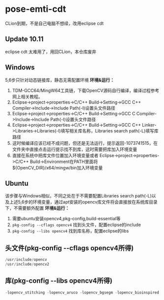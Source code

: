 # pose-emti-cdt
CLion到期，不是自己电脑不想续，改用eclipse cdt

## Update 10.11

eclipse cdt 太难用了，用回CLion，本仓库废弃

## Windows
5,6步只针对动态链接库，静态无需配置环境
**环境&运行：**
1. TDM-GCC64/MingW64工具链，下载OpenCV源码自行编译，编译过程参考网上相关教程。
2. Eclipse->project->properties->C/C++ Build->Setting->GCC C++ Compiler->Include->Include Path(-I)设置头文件路径
3. Eclipse->project->properties->C/C++ Build->Setting->GCC C Compiler->Include->Include Path(-I)设置头文件路径
4. Eclipse->project->properties->C/C++ Build->Setting->GCC C++ Linker->Libraries->Libraries(-l)填写相关库名称，Libraries search path(-L)填写库路径
5. 这时候编译应该已经不成问题，但还是无法运行，提示返回-1073741515，在文件夹中直接点击运行提示找不到库，这时需要把库加入环境变量
6. 直接在系统中把库文件位置加入环境变量或者 Eclipse->project->properties->C/C++ Build->Environment在PATH里面将${OpenCV_DIR}/x64/mingw/bin加入环境变量

## Ubuntu
该步骤与Windows相似，不同之处在于不需要配置Libraries search path(-L)以及上述5,6步的环境变量，通过apt安装的opencv库文件将会直接放在系统库目录下，不需要额外配置
**环境&运行：**
1. 需要ubuntu安装opencv4,pkg-config,build-essential等
2. `pkg-config --cflags opencv4` 找到头文件，配置eclipse的include
3. `pkg-config --libs opencv4` 找到库名称，配置eclipse的libs

## 头文件(pkg-config --cflags opencv4所得)
```c
/usr/include/opencv
/usr/include/opencv2
```
## 库(pkg-config --libs opencv4所得)
```c
-lopencv_stitching -lopencv_aruco -lopencv_bgsegm -lopencv_bioinspired -lopencv_ccalib -lopencv_dnn_objdetect -lopencv_dnn_superres -lopencv_dpm -lopencv_highgui -lopencv_face -lopencv_freetype -lopencv_fuzzy -lopencv_hdf -lopencv_hfs -lopencv_img_hash -lopencv_line_descriptor -lopencv_quality -lopencv_reg -lopencv_rgbd -lopencv_saliency -lopencv_shape -lopencv_stereo -lopencv_structured_light -lopencv_phase_unwrapping -lopencv_superres -lopencv_optflow -lopencv_surface_matching -lopencv_tracking -lopencv_datasets -lopencv_text -lopencv_dnn -lopencv_plot -lopencv_ml -lopencv_videostab -lopencv_videoio -lopencv_viz -lopencv_ximgproc -lopencv_video -lopencv_xobjdetect -lopencv_objdetect -lopencv_calib3d -lopencv_imgcodecs -lopencv_features2d -lopencv_flann -lopencv_xphoto -lopencv_photo -lopencv_imgproc -lopencv_core
```

